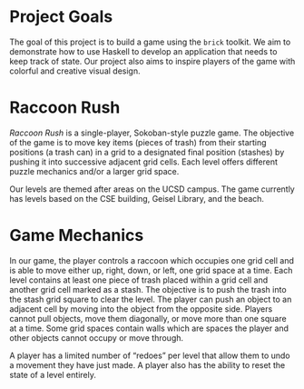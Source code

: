 # Project Goals
The goal of this project is to build a game using the `brick` toolkit. We aim to demonstrate how to use Haskell to develop an application that needs to keep track of state. Our project also aims to inspire players of the game with colorful and creative visual design.

# Raccoon Rush

*Raccoon Rush* is a single-player, Sokoban-style puzzle game. The objective of the game is to move key items (pieces of trash) from their starting positions (a trash can) in a grid to a designated final position (stashes) by pushing it into successive adjacent grid cells. Each level offers different puzzle mechanics and/or a larger grid space.

Our levels are themed after areas on the UCSD campus. The game currently has levels based on the CSE building, Geisel Library, and the beach.

# Game Mechanics

In our game, the player controls a raccoon which occupies one grid cell and is able to move either up, right, down, or left, one grid space at a time. Each level contains at least one piece of trash placed within a grid cell and another grid cell marked as a stash. The objective is to push the trash into the stash grid square to clear the level. The player can push an object to an adjacent cell by moving into the object from the opposite side. Players cannot pull objects, move them diagonally, or move more than one square at a time. Some grid spaces contain walls which are spaces the player and other objects cannot occupy or move through. 

A player has a limited number of “redoes” per level that allow them to undo a movement they have just made. A player also has the ability to reset the state of a level entirely.
